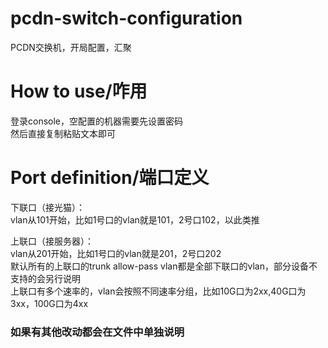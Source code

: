 # pcdn-switch-configuration
PCDN交换机，开局配置，汇聚

# How to use/咋用
登录console，空配置的机器需要先设置密码  
然后直接复制粘贴文本即可  

# Port definition/端口定义
下联口（接光猫）：  
vlan从101开始，比如1号口的vlan就是101，2号口102，以此类推  

上联口（接服务器）：  
vlan从201开始，比如1号口的vlan就是201，2号口202  
默认所有的上联口的trunk allow-pass vlan都是全部下联口的vlan，部分设备不支持的会另行说明  
上联口有多个速率的，vlan会按照不同速率分组，比如10G口为2xx,40G口为3xx，100G口为4xx  

### 如果有其他改动都会在文件中单独说明  
